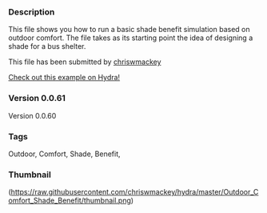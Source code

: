 ### Description 
This file shows you how to run a basic shade benefit simulation based on outdoor comfort.
The file takes as its starting point the idea of designing a shade for a bus shelter.

This file has been submitted by [chriswmackey](https://github.com/chriswmackey)

[Check out this example on Hydra!](http://hydrashare.github.io/hydra/viewer?owner=chriswmackey&description=Outdoor_Comfort_Shade_Benefit)
### Version 0.0.61
 Version 0.0.60

### Tags 
Outdoor, Comfort, Shade, Benefit, 
### Thumbnail 
(https://raw.githubusercontent.com/chriswmackey/hydra/master/Outdoor_Comfort_Shade_Benefit/thumbnail.png)
